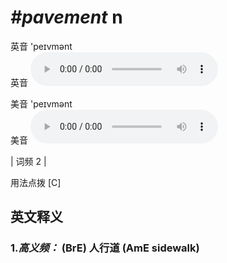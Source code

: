 # ***\#pavement*** n
英音 'peɪvmənt  
英音
<audio src="./media/pavement-B.aac" controls="controls"></audio>

美音 'peɪvmənt  
美音
<audio src="./media/pavement.aac" controls="controls"></audio>



| 词频 2 |  

用法点拨  [C]

英文释义
---
### 1.*高义频：* **(BrE) 人行道 (AmE sidewalk)**  


